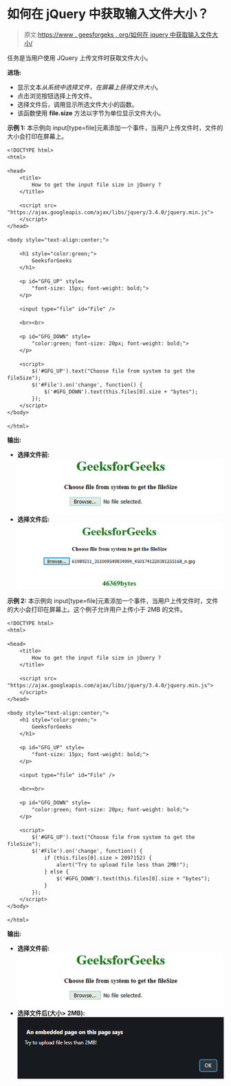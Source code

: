 # 如何在 jQuery 中获取输入文件大小？

> 原文:[https://www . geesforgeks . org/如何在 jquery 中获取输入文件大小/](https://www.geeksforgeeks.org/how-to-get-the-input-file-size-in-jquery/)

任务是当用户使用 JQuery 上传文件时获取文件大小。

**进场:**

*   显示文本*从系统中选择文件，在屏幕上获得文件大小*。
*   点击浏览按钮选择上传文件。
*   选择文件后，调用显示所选文件大小的函数。
*   该函数使用 **file.size** 方法以字节为单位显示文件大小。

**示例 1:** 本示例向 input[type=file]元素添加一个事件，当用户上传文件时，文件的大小会打印在屏幕上。

```
<!DOCTYPE html>
<html>

<head>
    <title>
        How to get the input file size in jQuery ?
    </title>

    <script src=
"https://ajax.googleapis.com/ajax/libs/jquery/3.4.0/jquery.min.js">
    </script>
</head>

<body style="text-align:center;">

    <h1 style="color:green;"> 
        GeeksforGeeks 
    </h1>

    <p id="GFG_UP" style=
        "font-size: 15px; font-weight: bold;">
    </p>

    <input type="file" id="File" />

    <br><br>

    <p id="GFG_DOWN" style=
        "color:green; font-size: 20px; font-weight: bold;">
    </p>

    <script>
        $('#GFG_UP').text("Choose file from system to get the fileSize");
        $('#File').on('change', function() {
            $('#GFG_DOWN').text(this.files[0].size + "bytes");
        });
    </script>
</body>

</html>                    
```

**输出:**

*   **选择文件前:**
    ![](img/87d2e5decb059201f2ef79914aead12e.png)
*   **选择文件后:**
    ![](img/82e34e4a5c861c45da3c2c1413ef115d.png)

**示例 2:** 本示例向 input[type=file]元素添加一个事件，当用户上传文件时，文件的大小会打印在屏幕上。这个例子允许用户上传小于 2MB 的文件。

```
<!DOCTYPE html>
<html>

<head>
    <title>
        How to get the input file size in jQuery ?
    </title>

    <script src=
"https://ajax.googleapis.com/ajax/libs/jquery/3.4.0/jquery.min.js">
    </script>
</head>

<body style="text-align:center;">
    <h1 style="color:green;"> 
        GeeksforGeeks 
    </h1>

    <p id="GFG_UP" style=
        "font-size: 15px; font-weight: bold;">
    </p>

    <input type="file" id="File" />

    <br><br>

    <p id="GFG_DOWN" style=
        "color:green; font-size: 20px; font-weight: bold;">
    </p>

    <script>
        $('#GFG_UP').text("Choose file from system to get the fileSize");
        $('#File').on('change', function() {
            if (this.files[0].size > 2097152) {
                alert("Try to upload file less than 2MB!");
            } else {
                $('#GFG_DOWN').text(this.files[0].size + "bytes");
            }
        });
    </script>
</body>

</html>                    
```

**输出:**

*   **选择文件前:**
    ![](img/87d2e5decb059201f2ef79914aead12e.png)
*   **选择文件后(大小> 2MB):**
    ![](img/ca723a9fe3e1ec4370235174109f80ea.png)